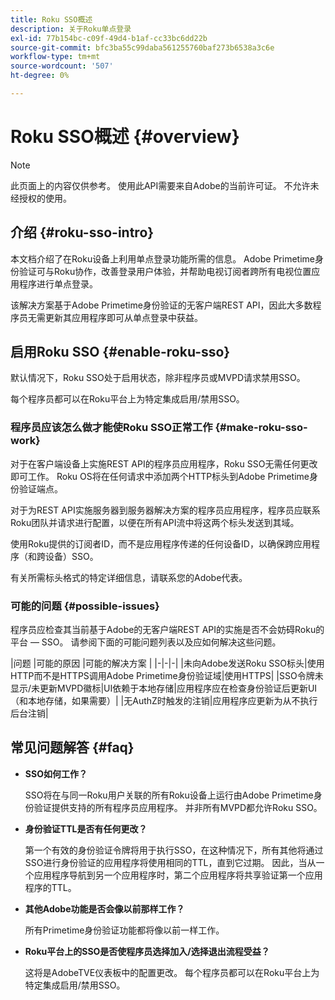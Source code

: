 ```yaml
---
title: Roku SSO概述
description: 关于Roku单点登录
exl-id: 77b154bc-c09f-49d4-b1af-cc33bc6dd22b
source-git-commit: bfc3ba55c99daba561255760baf273b6538a3c6e
workflow-type: tm+mt
source-wordcount: '507'
ht-degree: 0%

---
```


# Roku SSO概述 {#overview}

>[!NOTE]
>
>此页面上的内容仅供参考。 使用此API需要来自Adobe的当前许可证。 不允许未经授权的使用。

## 介绍 {#roku-sso-intro}

本文档介绍了在Roku设备上利用单点登录功能所需的信息。 Adobe Primetime身份验证可与Roku协作，改善登录用户体验，并帮助电视订阅者跨所有电视位置应用程序进行单点登录。

该解决方案基于Adobe Primetime身份验证的无客户端REST API，因此大多数程序员无需更新其应用程序即可从单点登录中获益。

## 启用Roku SSO {#enable-roku-sso}

默认情况下，Roku SSO处于启用状态，除非程序员或MVPD请求禁用SSO。

每个程序员都可以在Roku平台上为特定集成启用/禁用SSO。

### 程序员应该怎么做才能使Roku SSO正常工作 {#make-roku-sso-work}

对于在客户端设备上实施REST API的程序员应用程序，Roku SSO无需任何更改即可工作。 Roku OS将在任何请求中添加两个HTTP标头到Adobe Primetime身份验证端点。

对于为REST API实施服务器到服务器解决方案的程序员应用程序，程序员应联系Roku团队并请求进行配置，以便在所有API流中将这两个标头发送到其域。

使用Roku提供的订阅者ID，而不是应用程序传递的任何设备ID，以确保跨应用程序（和跨设备）SSO。

有关所需标头格式的特定详细信息，请联系您的Adobe代表。

### 可能的问题 {#possible-issues}

程序员应检查其当前基于Adobe的无客户端REST API的实施是否不会妨碍Roku的平台 — SSO。 请参阅下面的可能问题列表以及应如何解决这些问题。

|问题 |可能的原因 |可能的解决方案 | |-|-|-| |未向Adobe发送Roku SSO标头|使用HTTP而不是HTTPS调用Adobe Primetime身份验证域|使用HTTPS| |SSO令牌未显示/未更新MVPD徽标|UI依赖于本地存储|应用程序应在检查身份验证后更新UI（和本地存储，如果需要）| |无AuthZ时触发的注销|应用程序应更新为从不执行后台注销|

## 常见问题解答 {#faq}

* **SSO如何工作？**

   SSO将在与同一Roku用户关联的所有Roku设备上运行由Adobe Primetime身份验证提供支持的所有程序员应用程序。
并非所有MVPD都允许Roku SSO。

* **身份验证TTL是否有任何更改？**

   第一个有效的身份验证令牌将用于执行SSO，在这种情况下，所有其他将通过SSO进行身份验证的应用程序将使用相同的TTL，直到它过期。 因此，当从一个应用程序导航到另一个应用程序时，第二个应用程序将共享验证第一个应用程序的TTL。

* **其他Adobe功能是否会像以前那样工作？**

   所有Primetime身份验证功能都将像以前一样工作。

* **Roku平台上的SSO是否使程序员选择加入/选择退出流程受益？**

   这将是AdobeTVE仪表板中的配置更改。 每个程序员都可以在Roku平台上为特定集成启用/禁用SSO。
